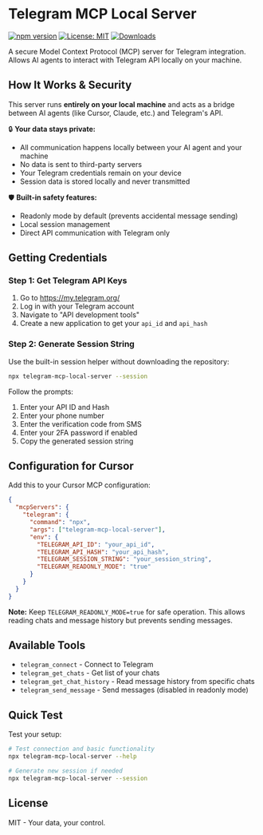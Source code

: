 # Telegram MCP Local Server

[![npm version](https://badge.fury.io/js/telegram-mcp-local-server.svg)](https://badge.fury.io/js/telegram-mcp-local-server)
[![License: MIT](https://img.shields.io/badge/License-MIT-yellow.svg)](https://opensource.org/licenses/MIT)
[![Downloads](https://img.shields.io/npm/dm/telegram-mcp-local-server.svg)](https://www.npmjs.com/package/telegram-mcp-local-server)

A secure Model Context Protocol (MCP) server for Telegram integration. Allows AI agents to interact with Telegram API locally on your machine.

## How It Works & Security

This server runs **entirely on your local machine** and acts as a bridge between AI agents (like Cursor, Claude, etc.) and Telegram's API. 

🔒 **Your data stays private:**
- All communication happens locally between your AI agent and your machine
- No data is sent to third-party servers
- Your Telegram credentials remain on your device
- Session data is stored locally and never transmitted

🛡️ **Built-in safety features:**
- Readonly mode by default (prevents accidental message sending)
- Local session management
- Direct API communication with Telegram only

## Getting Credentials

### Step 1: Get Telegram API Keys

1. Go to https://my.telegram.org/
2. Log in with your Telegram account
3. Navigate to "API development tools"
4. Create a new application to get your `api_id` and `api_hash`

### Step 2: Generate Session String

Use the built-in session helper without downloading the repository:

```bash
npx telegram-mcp-local-server --session
```

Follow the prompts:
1. Enter your API ID and Hash
2. Enter your phone number
3. Enter the verification code from SMS
4. Enter your 2FA password if enabled
5. Copy the generated session string

## Configuration for Cursor

Add this to your Cursor MCP configuration:

```json
{
  "mcpServers": {
    "telegram": {
      "command": "npx",
      "args": ["telegram-mcp-local-server"],
      "env": {
        "TELEGRAM_API_ID": "your_api_id",
        "TELEGRAM_API_HASH": "your_api_hash",
        "TELEGRAM_SESSION_STRING": "your_session_string",
        "TELEGRAM_READONLY_MODE": "true"
      }
    }
  }
}
```

**Note:** Keep `TELEGRAM_READONLY_MODE=true` for safe operation. This allows reading chats and message history but prevents sending messages.

## Available Tools

- `telegram_connect` - Connect to Telegram
- `telegram_get_chats` - Get list of your chats
- `telegram_get_chat_history` - Read message history from specific chats
- `telegram_send_message` - Send messages (disabled in readonly mode)

## Quick Test

Test your setup:

```bash
# Test connection and basic functionality
npx telegram-mcp-local-server --help

# Generate new session if needed
npx telegram-mcp-local-server --session
```

## License

MIT - Your data, your control.
